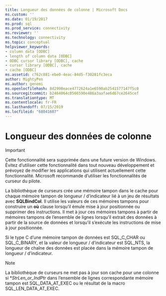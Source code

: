 ```yaml
---
title: Longueur des données de colonne | Microsoft Docs
ms.custom: ''
ms.date: 01/19/2017
ms.prod: sql
ms.prod_service: connectivity
ms.reviewer: ''
ms.technology: connectivity
ms.topic: conceptual
helpviewer_keywords:
- column data [ODBC]
- length of column data [ODBC]
- ODBC cursor library [ODBC], cache
- cursor library [ODBC], cache
- cache [ODBC]
ms.assetid: c762c881-ebe0-4eac-84d5-f30281fc3eca
author: MightyPen
ms.author: genemi
ms.openlocfilehash: 8d2998eace4772624a1e6590ab2541577147f5c0
ms.sourcegitcommit: b2464064c0566590e486a3aafae6d67ce2645cef
ms.translationtype: MT
ms.contentlocale: fr-FR
ms.lasthandoff: 07/15/2019
ms.locfileid: "68041607"
---
```

# <a name="length-of-column-data"></a>Longueur des données de colonne
> [!IMPORTANT]  
>  Cette fonctionnalité sera supprimée dans une future version de Windows. Évitez d’utiliser cette fonctionnalité dans tout nouveau développement et prévoyez de modifier les applications qui utilisent actuellement cette fonctionnalité. Microsoft recommande d’utiliser les fonctionnalités de curseur du pilote.  
  
 La bibliothèque de curseurs crée une mémoire tampon dans le cache pour chaque mémoire tampon de longueur / d’indicateur lié à un jeu de résultats avec **SQLBindCol**. Il utilise les valeurs de ces mémoires tampons pour construire un **où** clause lorsqu’il émule mise à jour positionnée ou supprimer des instructions. Il met à jour ces mémoires tampons à partir de mémoires tampons de l’ensemble de lignes lorsqu’il extrait des données à partir de la source de données et lorsqu’il s’exécute les instructions de mise à jour positionnée.  
  
 Si le type C d’une mémoire tampon de données est SQL_C_CHAR ou SQL_C_BINARY, et la valeur de longueur / d’indicateur est SQL_NTS, la longueur de chaîne des données est placée dans la mémoire tampon de longueur / d’indicateur.  
  
> [!NOTE]  
>  La bibliothèque de curseurs ne met pas à jour son cache pour une colonne si **StrLen_or_IndPtr* dans l’ensemble de lignes correspondante mémoire tampon est SQL_DATA_AT_EXEC ou le résultat de la macro SQL_LEN_DATA_AT_EXEC.
